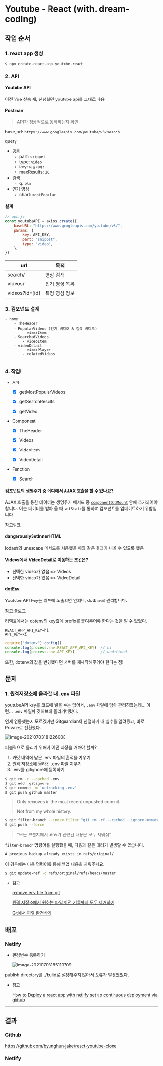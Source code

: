 # Youtube - React (with. dream-coding)



## 작업 순서



### 1. react app 생성

```bash
$ npx create-react-app youtube-react
```



### 2. API

#### Youtube API

이전 Vue 실습 때, 신청했던 youtube api를 그대로 사용



#### Postman

> API가 정상적으로 동작하는지 확인

base_url: `https://www.googleapis.com/youtube/v3/search`

query

- 공통
  - part: `snippet`
  - type: `video`
  - key: `비밀이야!`
  - maxResults: `20`
- 검색
  - q: `bts`
- 인기 영상
  - chart: `mostPopular`



#### 설계

```js
// api.js
const youtubeAPI = axios.create({
    baseURL: "https://www.googleapis.com/youtube/v3/",
    params: {
        key: API_KEY,
        part: "snippet",
        type: "video",
    },
})
```



| url            | 목적           |
| -------------- | -------------- |
| search/        | 영상 검색      |
| videos/        | 인기 영상 목록 |
| videos?id={id} | 특정 영상 정보 |



### 3. 컴포넌트 설계

```
- home
	- TheHeader
	- PopularVideos (인기 비디오 & 검색 비디오)
		- videoItem
	- SearchedVideos
		- videoItem
	- videoDetail
		- videoPlayer
		- relatedVideos
		
```



### 4. 작업!

- API
  - [x] getMostPopularVideos
  - [x] getSearchResults
  - [x] getVideo



- Component
  - [x] TheHeader
  - [x] Videos
  - [x] VideoItem
  - [x] VideoDetail



- Function
  - [x] Search





#### 컴포넌트의 생명주기 중 어디에서 AJAX 호출을 할 수 있나요?

AJAX 호출을 통한 데이터는 생명주기 메서드 중 [`componentDidMount`](https://ko.reactjs.org/docs/react-component.html#mounting) 안에 추가되어야 합니다. 이는 데이터를 받아 올 때 `setState`를 통하여 컴포넌트를 업데이트하기 위함입니다.

[참고링크](https://ko.reactjs.org/docs/faq-ajax.html#where-in-the-component-lifecycle-should-i-make-an-ajax-call)



#### dangerouslySetInnerHTML

lodash의 unescape 메서드를 사용했을 때와 같은 결과가 나올 수 있도록 했음



#### Videos에서 VideoDetail로 이동하는 조건은?

- 선택한 video가 없음 => Videos
- 선택한 video가 있음 => VideoDetail



#### dotEnv

Youtube API Key는 외부에 노출되면 안되니, dotEnv로 관리합니다.

[참고 블로그](https://www.daleseo.com/js-dotenv/)

리액트에서는 dotenv의 key값에 prefix를 붙여주어야 한다는 것을 알 수 있었다.

```
REACT_APP_API_KEY=hi
API_KEY=ki
```

```js
require("dotenv").config()
console.log(process.env.REACT_APP_API_KEY)	// hi
console.log(process.env.API_KEY)			// undefined
```



또한, dotenv의 값을 변경했다면 서버를 재시작해주어야 한다는 점!



## 문제



### 1. 원격저장소에 올라간 내 .env 파일

youtubeAPI key를 코드에 넣을 수는 없어서, `.env` 파일에 담아 관리하였는데... 이런... `.env` 파일이 깃허브에 올라가버렸다.

언제 연동했는지 모르겠지만 Gitguardian이 친절하게 내 실수를 알려줬고, 바로 Private로 전환했다.

![image-20210703181226008](README.assets/image-20210703181226008.png)

퍼블릭으로 돌리기 위해서 어떤 과정을 거쳐야 할까?

1. 커밋 내역에 남은 .env 파일의 흔적을 지우기
2. 원격 저장소에 올라간 .env 파일 지우기
3. .env를 gitignore에 등록하기



```bash
$ git rm -r --cached .env
$ git add .gitignore
$ git commit -m 'untracking .env'
$ git push github master
```

> Only removes in the most recent unpushed commit.
>
> Not from my whole history.



```bash
$ git filter-branch --index-filter "git rm -rf --cached --ignore-unmatch .env" HEAD
$ git push --force
```

> "모든 브랜치에서 .env가 관련된 내용은 모두 지워줘"





`filter-branch` 명령어를 실행했을 때, 다음과 같은 에러가 발생할 수 있습니다.

```bash
A previous backup already exists in refs/original/
```

이 경우에는 다음 명령어를 통해 백업 내용을 지워주세요.

```bash
$ git update-ref -d refs/original/refs/heads/master
```







- 참고

  [remove env file from git](https://gist.github.com/gjerokrsteski/e4a10352448158ba827493eb116cda51)

  [원격 저장소에서 원하는 파일 이전 기록까지 모두 제거하기](http://melonicedlatte.com/programming/2019/04/20/031700.html)

  [Git에서 파일 완전삭제](https://www.dsaint31.me/etc/etc-git-filter-branch/)



## 배포



### Netlify

- 환경변수 등록하기

  ![image-20210703185110709](README.assets/image-20210703185110709.png)



publish directory를 ./bulid로 설정해주지 않아서 오류가 발생했었다.



- 참고

  [How to Deploy a react app with netlify set up continuous deployment via github](https://levelup.gitconnected.com/how-to-deploy-a-react-app-with-netlify-set-up-continuous-deployment-via-github-53859dcdaf40)



---



## 결과



### Github

https://github.com/byunghun-jake/react-youtube-clone



### Netlify

































